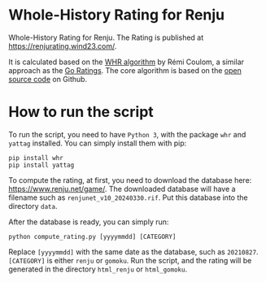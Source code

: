 # Whole-History Rating for Renju
Whole-History Rating for Renju. The Rating is published at https://renjurating.wind23.com/.

It is calculated based on the [WHR algorithm](https://www.remi-coulom.fr/WHR/) by Rémi Coulom, a similar approach as the [Go Ratings](https://www.goratings.org/en/). The core algorithm is based on the [open source code](https://github.com/wind23/whole_history_rating) on Github.

# How to run the script
To run the script, you need to have `Python 3`, with the package `whr` and `yattag` installed. You can simply install them with pip:

    pip install whr
    pip install yattag
    
To compute the rating, at first, you need to download the database here: https://www.renju.net/game/. The downloaded database will have a filename such as `renjunet_v10_20240330.rif`. Put this database into the directory `data`.

After the database is ready, you can simply run:

    python compute_rating.py [yyyymmdd] [CATEGORY]
    
Replace `[yyyymmdd]` with the same date as the database, such as `20210827`. `[CATEGORY]` is either `renju` or `gomoku`. Run the script, and the rating will be generated in the directory `html_renju` or `html_gomoku`.
